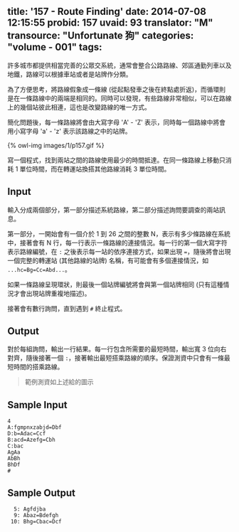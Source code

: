 title: '157 - Route Finding'
date: 2014-07-08 12:15:55
probid: 157
uvaid: 93
translator: "M"
transource: "Unfortunate 狗"
categories: "volume - 001"
tags:
---

許多城市都提供相當完善的公眾交系統，通常會整合公路路線、郊區通勤列車以及地鐵，路線可以根據車站或者是站牌作分類。

為了方便思考，將路線假象成一條線 (從起點發車之後在終點處折返)，而循環則是在一條路線中的兩端是相同的。同時可以發現，有些路線非常相似，可以在路線上的幾個站彼此相連，這也是改變路線的唯一方式。

簡化問題後，每一條路線將會由大寫字母 'A' - 'Z' 表示，同時每一個路線中將會用小寫字母 'a' - 'z' 表示該路線之中的站牌。

{% owl-img images/1/p157.gif %}

寫一個程式，找到兩站之間的路線使用最少的時間抵達。在同一條路線上移動只消耗 1 單位時間，而在轉運站換搭其他路線消耗 3 單位時間。

<!-- more -->

## Input ##

輸入分成兩個部分，第一部分描述系統路線，第二部分描述詢問要調查的兩站訊息。

第一部分，一開始會有一個介於 1 到 26 之間的整數 N，表示有多少條路線在系統中，接著會有 N 行，每一行表示一條路線的連接情況。每一行的第一個大寫字符表示路線編號，在 `:` 之後表示每一站的依序連接方式，如果出現 `=`，隨後將會出現一個完整的轉運站 (其他路線的站牌) 名稱，有可能會有多個連接情況，如 `...hc=Bg=Cc=Abd...`。

如果一條路線呈現環狀，則最後一個站牌編號將會與第一個站牌相同 (只有這種情況才會出現站牌重複地描述)。

接著會有數行詢問，直到遇到 `#` 終止程式。

## Output ##

對於每組詢問，輸出一行結果。每一行包含所需要的最短時間，輸出寬 3 位向右對齊，隨後接著一個 `:`，接著輸出最短搭乘路線的順序。保證測資中只會有一條最短時間的搭乘路線。

> 範例測資如上述給的圖示

## Sample Input ##

	4
	A:fgmpnxzabjd=Dbf
	D:b=Adac=Ccf
	B:acd=Azefg=Cbh
	C:bac
	AgAa
	AbBh
	BhDf
	#

## Sample Output ##

	  5: Agfdjba
	  9: Abaz=Bdefgh
	 10: Bhg=Cbac=Dcf